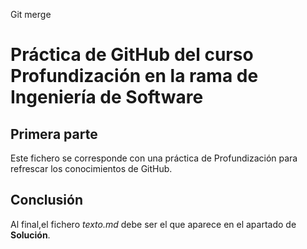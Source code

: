 Git merge
# Práctica de GitHub del curso Profundización en la rama de Ingeniería de Software

## Primera parte

Este fichero se corresponde con una práctica de Profundización para refrescar los conocimientos de GitHub.

## Conclusión

Al final,el fichero *texto.md* debe ser el que aparece en el apartado de **Solución**.
